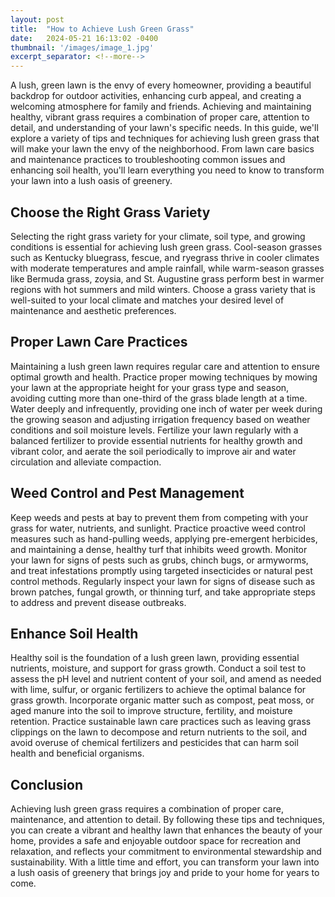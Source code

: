 ```yaml
---
layout: post
title:  "How to Achieve Lush Green Grass"
date:   2024-05-21 16:13:02 -0400
thumbnail: '/images/image_1.jpg'
excerpt_separator: <!--more-->
---
```

A lush, green lawn is the envy of every homeowner, providing a beautiful backdrop for outdoor activities, enhancing curb appeal, and creating a welcoming atmosphere for family and friends. <!--more-->Achieving and maintaining healthy, vibrant grass requires a combination of proper care, attention to detail, and understanding of your lawn's specific needs. In this guide, we'll explore a variety of tips and techniques for achieving lush green grass that will make your lawn the envy of the neighborhood. From lawn care basics and maintenance practices to troubleshooting common issues and enhancing soil health, you'll learn everything you need to know to transform your lawn into a lush oasis of greenery.

## Choose the Right Grass Variety
Selecting the right grass variety for your climate, soil type, and growing conditions is essential for achieving lush green grass. Cool-season grasses such as Kentucky bluegrass, fescue, and ryegrass thrive in cooler climates with moderate temperatures and ample rainfall, while warm-season grasses like Bermuda grass, zoysia, and St. Augustine grass perform best in warmer regions with hot summers and mild winters. Choose a grass variety that is well-suited to your local climate and matches your desired level of maintenance and aesthetic preferences.

## Proper Lawn Care Practices
Maintaining a lush green lawn requires regular care and attention to ensure optimal growth and health. Practice proper mowing techniques by mowing your lawn at the appropriate height for your grass type and season, avoiding cutting more than one-third of the grass blade length at a time. Water deeply and infrequently, providing one inch of water per week during the growing season and adjusting irrigation frequency based on weather conditions and soil moisture levels. Fertilize your lawn regularly with a balanced fertilizer to provide essential nutrients for healthy growth and vibrant color, and aerate the soil periodically to improve air and water circulation and alleviate compaction.

## Weed Control and Pest Management
Keep weeds and pests at bay to prevent them from competing with your grass for water, nutrients, and sunlight. Practice proactive weed control measures such as hand-pulling weeds, applying pre-emergent herbicides, and maintaining a dense, healthy turf that inhibits weed growth. Monitor your lawn for signs of pests such as grubs, chinch bugs, or armyworms, and treat infestations promptly using targeted insecticides or natural pest control methods. Regularly inspect your lawn for signs of disease such as brown patches, fungal growth, or thinning turf, and take appropriate steps to address and prevent disease outbreaks.

## Enhance Soil Health
Healthy soil is the foundation of a lush green lawn, providing essential nutrients, moisture, and support for grass growth. Conduct a soil test to assess the pH level and nutrient content of your soil, and amend as needed with lime, sulfur, or organic fertilizers to achieve the optimal balance for grass growth. Incorporate organic matter such as compost, peat moss, or aged manure into the soil to improve structure, fertility, and moisture retention. Practice sustainable lawn care practices such as leaving grass clippings on the lawn to decompose and return nutrients to the soil, and avoid overuse of chemical fertilizers and pesticides that can harm soil health and beneficial organisms.

## Conclusion
Achieving lush green grass requires a combination of proper care, maintenance, and attention to detail. By following these tips and techniques, you can create a vibrant and healthy lawn that enhances the beauty of your home, provides a safe and enjoyable outdoor space for recreation and relaxation, and reflects your commitment to environmental stewardship and sustainability. With a little time and effort, you can transform your lawn into a lush oasis of greenery that brings joy and pride to your home for years to come.
